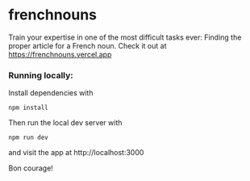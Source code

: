# frenchnouns

Train your expertise in one of the most difficult tasks ever: Finding the proper article for a French noun.
Check it out at https://frenchnouns.vercel.app

### Running locally:

Install dependencies with

```
npm install
```

Then run the local dev server with

```
npm run dev
```

and visit the app at http://localhost:3000

Bon courage!
